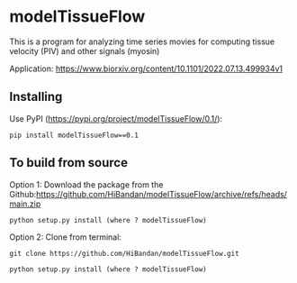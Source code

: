 # modelTissueFlow

This is a program for analyzing time series movies for computing tissue velocity (PIV) and other signals (myosin)

Application: https://www.biorxiv.org/content/10.1101/2022.07.13.499934v1

## Installing

Use PyPI (<https://pypi.org/project/modelTissueFlow/0.1/>):

    pip install modelTissueFlow==0.1

## To build from source

Option 1: Download the package from the Github:https://github.com/HiBandan/modelTissueFlow/archive/refs/heads/main.zip

    python setup.py install (where ? modelTissueFlow)
    
Option 2: Clone from terminal: 

    git clone https://github.com/HiBandan/modelTissueFlow.git

    python setup.py install (where ? modelTissueFlow) 
